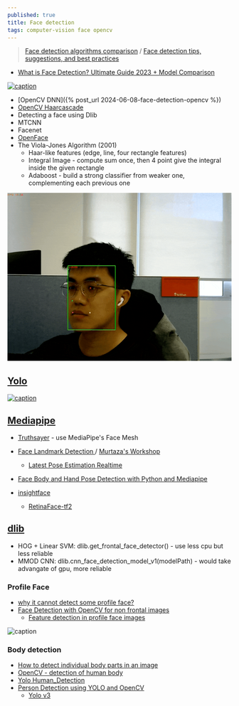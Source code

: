 ```yaml
---
published: true
title: Face detection
tags: computer-vision face opencv
---
```

> [Face detection algorithms comparison](http://datahacker.rs/017-face-detection-algorithms-comparison/) / [Face detection tips, suggestions, and best practices](https://pyimagesearch.com/2021/04/26/face-detection-tips-suggestions-and-best-practices/)

- [What is Face Detection? Ultimate Guide 2023 + Model Comparison](https://learnopencv.com/what-is-face-detection-the-ultimate-guide/)

[![caption](https://learnopencv.com/wp-content/uploads/2017/02/real-time-face-tracking.gif)](https://learnopencv.com/object-tracking-using-opencv-cpp-python/)


- [OpenCV DNN]({% post_url 2024-06-08-face-detection-opencv %})
- [OpenCV Haarcascade](https://www.superdatascience.com/blogs/opencv-face-detection)
- Detecting a face using Dlib
- MTCNN
- Facenet
- [OpenFace](https://cmusatyalab.github.io/openface/)
- The Viola-Jones Algorithm (2001)
	- Haar-like features (edge, line, four rectangle features)
	- Integral Image - compute sum once, then 4 point give the integral inside the given rectangle
	- Adaboost - build a strong classifier from weaker one, complementing each previous one
    
[![caption](https://github.com/opencv/opencv_zoo/raw/master/models/face_detection_yunet/examples/yunet_demo.gif)](https://github.com/opencv/opencv_zoo/tree/master/models/face_detection_yunet)

## [Yolo](https://github.com/akanametov/yolov8-face)

[![caption](https://github.com/akanametov/yolov8-face/raw/dev/results/face/face.jpg)](https://github.com/akanametov/yolov8-face)


## [Mediapipe](https://google.github.io/mediapipe/)
- [Truthsayer](https://github.com/everythingishacked/Truthsayer) - use  MediaPipe's Face Mesh

- [Face Landmark Detection ](https://www.youtube.com/watch?v=V9bzew8A1tc) / [Murtaza's Workshop](https://www.youtube.com/c/MurtazasWorkshopRoboticsandAI/videos)
	- [Latest Pose Estimation Realtime ](https://www.youtube.com/watch?v=brwgBf6VB0I)

- [Face Body and Hand Pose Detection with Python and Mediapipe](https://www.youtube.com/watch?v=pG4sUNDOZFg)

- [insightface](https://github.com/deepinsight/insightface)
	- [RetinaFace-tf2](https://github.com/StanislasBertrand/RetinaFace-tf2)

## [dlib](https://www.pyimagesearch.com/2021/04/19/face-detection-with-dlib-hog-and-cnn/)
- HOG + Linear SVM: dlib.get_frontal_face_detector() - use less cpu but less reliable
- MMOD CNN: dlib.cnn_face_detection_model_v1(modelPath) - would take advangate of gpu, more reliable

### Profile Face

- [why it cannot detect some profile face?](https://answers.opencv.org/question/204685/why-it-cannot-detect-some-profile-face/)
- [Face Detection with OpenCV for non frontal images](https://stackoverflow.com/questions/8798670/face-detection-with-opencv-for-non-frontal-images)
	- [Feature detection in profile face images](https://stackoverflow.com/questions/22145565/feature-detection-in-profile-face-images)

![caption](https://raw.githubusercontent.com/deepinsight/insightface/master/resources/facerecognitionfromvideo.PNG) <!-- .element height="50%" width="50% ustify-content="left" -->


### Body detection
- [How to detect individual body parts in an image](https://answers.opencv.org/question/35912/how-to-detect-individual-body-parts-in-an-image/)
- [OpenCV - detection of human body](https://forum.allaboutcircuits.com/threads/opencv-detection-of-human-body.177529/#post-1615311)
- [Yolo  Human_Detection](https://github.com/mike98465/Human_Detection)
- [Person Detection using YOLO and OpenCV](https://www.data-stats.com/person-detection-using-yolo-and-opencv/)
	- [Yolo v3](https://www.youtube.com/watch?v=MPU2HistivI)
